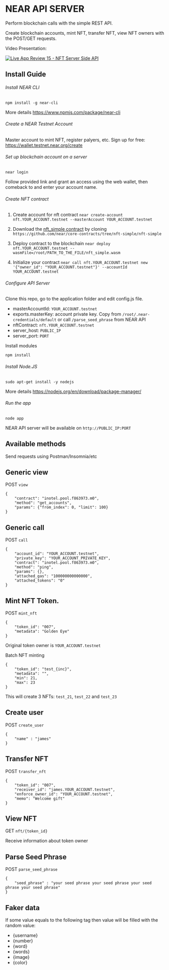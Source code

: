 # NEAR API SERVER

Perform blockchain calls with the simple REST API.

Create blockchain accounts, mint NFT, transfer NFT, view NFT owners with the POST/GET requests.

Video Presentation:
 
[![Live App Review 15 - NFT Server Side API](https://img.youtube.com/vi/d71OscmH4cA/0.jpg)](https://youtu.be/d71OscmH4cA)

## Install Guide

###### Install NEAR CLI

`npm install -g near-cli`

More details https://www.npmjs.com/package/near-cli

###### Create a NEAR Testnet Account 

Master account to mint NFT, register palyers, etc. 
Sign up for free: https://wallet.testnet.near.org/create

###### Set up blockchain account on a server

`near login`

Follow provided link and grant an access using the web wallet, then comeback to and enter your account name. 

###### Create NFT contract

1. Create account for nft contract `near create-account nft.YOUR_ACCOUNT.testnet --masterAccount YOUR_ACCOUNT.testnet`

2. Download the [nft_simple contract](https://github.com/near/core-contracts/blob/nft-simple/nft-simple/res/nft_simple.wasm) by cloning `https://github.com/near/core-contracts/tree/nft-simple/nft-simple`

3. Deploy contract to the blockchain `near deploy nft.YOUR_ACCOUNT.testnet --wasmFile=/root/PATH_TO_THE_FILE/nft_simple.wasm`

4. Initialize your contract `near call nft.YOUR_ACCOUNT.testnet new '{"owner_id": "YOUR_ACCOUNT.testnet"}' --accountId YOUR_ACCOUNT.testnet`

###### Configure API Server

Clone this repo, go to the application folder and edit config.js file.

* masterAccountId: `YOUR_ACCOUNT.testnet`
* exports.masterKey: account private key. Copy from `/root/.near-credentials/default` or call `/parse_seed_phrase` from NEAR API  
* nftContract: `nft.YOUR_ACCOUNT.testnet`
* server_host: `PUBLIC_IP`
* server_port: `PORT`

Install modules

`npm install`

###### Install Node.JS

`sudo apt-get install -y nodejs`
 
 More details  https://nodejs.org/en/download/package-manager/
 
###### Run the app

`node app`

NEAR API server will be available on `http://PUBLIC_IP:PORT`

## Available methods

Send requests using Postman/Insomnia/etc

Generic view
---

POST `view`
```
{
	"contract": "inotel.pool.f863973.m0",
	"method": "get_accounts",
	"params": {"from_index": 0, "limit": 100}
}
```

Generic call
---

POST `call`
```
{
	"account_id": "YOUR_ACCOUNT.testnet",
	"private_key": "YOUR_ACCOUNT_PRIVATE_KEY",	
	"contract": "inotel.pool.f863973.m0",
	"method": "ping",
	"params": {},
    "attached_gas": "100000000000000",
	"attached_tokens": "0"
}
```

Mint NFT Token. 
---

POST `mint_nft`
```
{
	"token_id": "007",
	"metadata": "Golden Eye"	
}
```
Original token owner is `YOUR_ACCOUNT.testnet`

Batch NFT minting 

```
{
	"token_id": "test_{inc}",
	"metadata": "",
	"min": 21,
	"max": 23
}
```

This will create 3 NFTs: `test_21`, `test_22` and `test_23`

Create user
---
POST `create_user`

```
{
	"name" : "james"
}
```
Transfer NFT
---

POST `transfer_nft`
```
{
	"token_id": "007",
	"receiver_id": "james.YOUR_ACCOUNT.testnet",
	"enforce_owner_id": "YOUR_ACCOUNT.testnet",
	"memo": "Welcome gift"	
}
```

View NFT
---

GET `nft/{token_id}`

Receive information about token owner

Parse Seed Phrase
---
POST `parse_seed_phrase`
```
{
	"seed_phrase" : "your seed phrase your seed phrase your seed phrase your seed phrase"
}
```

Faker data
---
If some value equals to the following tag then value will be filled with the random value:

* {username}
* {number}
* {word}
* {words}
* {image}
* {color}
